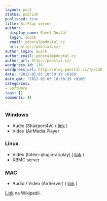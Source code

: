 ```yaml
---
layout: post
status: publish
published: true
title: AirPlay server
author:
  display_name: Pavel Dostál
  login: quick
  email: pdostal@pdostal.cz
  url: http://pdostal.cz/
author_login: quick
author_email: pdostal@pdostal.cz
author_url: http://pdostal.cz/
wordpress_id: 138
wordpress_url: http://blog.pdostal.cz/?p=138
date: '2012-02-03 10:50:19 +0100'
date_gmt: '2012-02-03 10:50:19 +0100'
categories:
- Software
tags: []
comments: []
---
```

<h3>Windows</h3>
<ul>
<li>Audio (Shairport4w) ( <a href="http://sourceforge.net/projects/shairport4w/">link</a> )</li>
<li>Video (AirMedia Player</li>
</ul>
<h3>Linux</h1>
<ul>
<li>Video (totem-plugin-airplay) ( <a href="http://cgit.sukimashita.com/totem-plugin-airplay.git/">link</a> )</li>
<li>XBMC server</li>
</ul>
<h3>MAC</h3>
<ul>
<li>Audio / Video (AirServer) ( <a href="http://www.airserverapp.com/">link</a> )</li>
</ul>
<p><a href="http://en.wikipedia.org/wiki/AirPlay">Link</a> na Wikipedii.</p>
